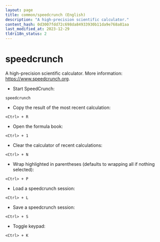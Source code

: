```yaml
---
layout: page
title: common/speedcrunch (English)
description: "A high-precision scientific calculator."
content_hash: 0d3007fdd72c698da84933930b11da9e768a81aa
last_modified_at: 2023-12-29
tldri18n_status: 2
---
```

# speedcrunch

A high-precision scientific calculator.
More information: <https://www.speedcrunch.org>.

- Start SpeedCrunch:

`speedcrunch`

- Copy the result of the most recent calculation:

`<Ctrl> + R`

- Open the formula book:

`<Ctrl> + 1`

- Clear the calculator of recent calculations:

`<Ctrl> + N`

- Wrap highlighted in parentheses (defaults to wrapping all if nothing selected):

`<Ctrl> + P`

- Load a speedcrunch session:

`<Ctrl> + L`

- Save a speedcrunch session:

`<Ctrl> + S`

- Toggle keypad:

`<Ctrl> + K`
